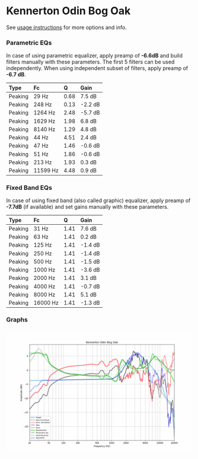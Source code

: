 # Kennerton Odin Bog Oak
See [usage instructions](https://github.com/jaakkopasanen/AutoEq#usage) for more options and info.

### Parametric EQs
In case of using parametric equalizer, apply preamp of **-6.6dB** and build filters manually
with these parameters. The first 5 filters can be used independently.
When using independent subset of filters, apply preamp of **-6.7 dB**.

| Type    | Fc       |    Q | Gain    |
|:--------|:---------|:-----|:--------|
| Peaking | 29 Hz    | 0.68 | 7.5 dB  |
| Peaking | 248 Hz   | 0.13 | -2.2 dB |
| Peaking | 1264 Hz  | 2.48 | -5.7 dB |
| Peaking | 1629 Hz  | 1.98 | 6.8 dB  |
| Peaking | 8140 Hz  | 1.29 | 4.8 dB  |
| Peaking | 44 Hz    | 4.51 | 2.4 dB  |
| Peaking | 47 Hz    | 1.46 | -0.6 dB |
| Peaking | 51 Hz    | 1.86 | -0.6 dB |
| Peaking | 213 Hz   | 1.93 | 0.3 dB  |
| Peaking | 11599 Hz | 4.48 | 0.9 dB  |

### Fixed Band EQs
In case of using fixed band (also called graphic) equalizer, apply preamp of **-7.7dB**
(if available) and set gains manually with these parameters.

| Type    | Fc       |    Q | Gain    |
|:--------|:---------|:-----|:--------|
| Peaking | 31 Hz    | 1.41 | 7.6 dB  |
| Peaking | 63 Hz    | 1.41 | 0.2 dB  |
| Peaking | 125 Hz   | 1.41 | -1.4 dB |
| Peaking | 250 Hz   | 1.41 | -1.4 dB |
| Peaking | 500 Hz   | 1.41 | -1.5 dB |
| Peaking | 1000 Hz  | 1.41 | -3.6 dB |
| Peaking | 2000 Hz  | 1.41 | 3.1 dB  |
| Peaking | 4000 Hz  | 1.41 | -0.7 dB |
| Peaking | 8000 Hz  | 1.41 | 5.1 dB  |
| Peaking | 16000 Hz | 1.41 | -1.3 dB |

### Graphs
![](./Kennerton%20Odin%20Bog%20Oak.png)